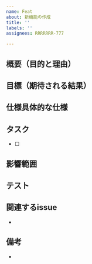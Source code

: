 ```yaml
---
name: Feat
about: 新機能の作成
title: ''
labels: ''
assignees: RRRRRRR-777

---
```


## 概要（目的と理由）

## 目標（期待される結果）

## 仕様具体的な仕様

## タスク
- [ ]

## 影響範囲

## テスト

## 関連するissue
- 
## 備考
-
